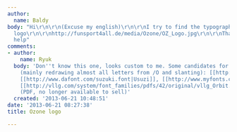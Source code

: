```yaml
---
author:
  name: Baldy
body: "Hi\r\n\r\n(Excuse my english)\r\n\r\nI try to find the typography of the Ozone
  logo\r\n\r\nhttp://funsport4all.de/media/Ozone/OZ_Logo.jpg\r\n\r\nThanks for you
  help"
comments:
- author:
    name: Ryuk
  body: 'Don''t know this one, looks custom to me. Some candidates for customization
    (mainly redrawing almost all letters from /O and slanting): [[http://www.myfonts.com/fonts/typodermic/neuropolitical|Neuropolitical]],
    [[http://www.dafont.com/suzuki.font|Usuzi]], [[http://www.myfonts.com/fonts/typodermic/korataki|Korataki]],
    [[http://vllg.com/system/font_families/pdfs/42/original/vllg_Orbit.pdf|Orbit]]
    (PDF, no longer available to sell)'
  created: '2013-06-21 10:48:51'
date: '2013-06-21 08:27:38'
title: Ozone logo

---
```

